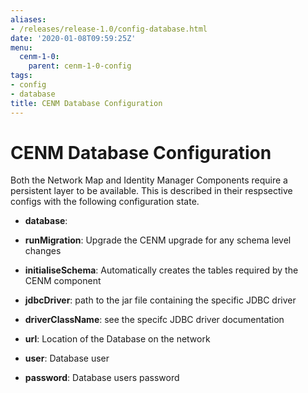 ```yaml
---
aliases:
- /releases/release-1.0/config-database.html
date: '2020-01-08T09:59:25Z'
menu:
  cenm-1-0:
    parent: cenm-1-0-config
tags:
- config
- database
title: CENM Database Configuration
---
```



# CENM Database Configuration

Both the Network Map and Identity Manager Components require a persistent layer to be available. This is described in their respsective configs with the following configuration state.


* **database**: 

* **runMigration**: 
Upgrade the CENM upgrade for any schema level changes


* **initialiseSchema**: 
Automatically creates the tables required by the CENM component


* **jdbcDriver**: 
path to the jar file containing the specific JDBC driver


* **driverClassName**: 
see the specifc JDBC driver documentation


* **url**: 
Location of the Database on the network


* **user**: 
Database user


* **password**: 
Database users password





